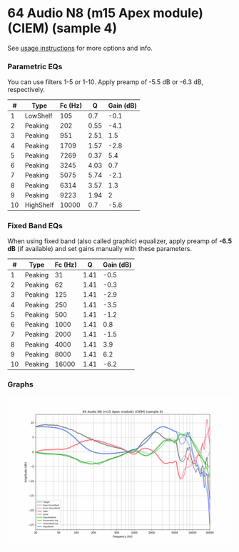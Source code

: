 # 64 Audio N8 (m15 Apex module) (CIEM) (sample 4)
See [usage instructions](https://github.com/jaakkopasanen/AutoEq#usage) for more options and info.

### Parametric EQs
You can use filters 1-5 or 1-10. Apply preamp of -5.5 dB or -6.3 dB, respectively.

|   # | Type      |   Fc (Hz) |    Q |   Gain (dB) |
|-----|-----------|-----------|------|-------------|
|   1 | LowShelf  |       105 | 0.7  |        -0.1 |
|   2 | Peaking   |       202 | 0.55 |        -4.1 |
|   3 | Peaking   |       951 | 2.51 |         1.5 |
|   4 | Peaking   |      1709 | 1.57 |        -2.8 |
|   5 | Peaking   |      7269 | 0.37 |         5.4 |
|   6 | Peaking   |      3245 | 4.03 |         0.7 |
|   7 | Peaking   |      5075 | 5.74 |        -2.1 |
|   8 | Peaking   |      6314 | 3.57 |         1.3 |
|   9 | Peaking   |      9223 | 1.94 |         2   |
|  10 | HighShelf |     10000 | 0.7  |        -5.6 |

### Fixed Band EQs
When using fixed band (also called graphic) equalizer, apply preamp of **-6.5 dB** (if available) and set gains manually with these parameters.

|   # | Type    |   Fc (Hz) |    Q |   Gain (dB) |
|-----|---------|-----------|------|-------------|
|   1 | Peaking |        31 | 1.41 |        -0.5 |
|   2 | Peaking |        62 | 1.41 |        -0.3 |
|   3 | Peaking |       125 | 1.41 |        -2.9 |
|   4 | Peaking |       250 | 1.41 |        -3.5 |
|   5 | Peaking |       500 | 1.41 |        -1.2 |
|   6 | Peaking |      1000 | 1.41 |         0.8 |
|   7 | Peaking |      2000 | 1.41 |        -1.5 |
|   8 | Peaking |      4000 | 1.41 |         3.9 |
|   9 | Peaking |      8000 | 1.41 |         6.2 |
|  10 | Peaking |     16000 | 1.41 |        -6.2 |

### Graphs
![](./64%20Audio%20N8%20(m15%20Apex%20module)%20(CIEM)%20(sample%204).png)
